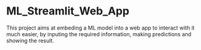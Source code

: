 # ML_Streamlit_Web_App
This project aims at embeding a ML model into a web app to interact with it much easier, by inputing the required information, making predictions and showing the result.
